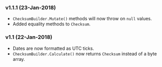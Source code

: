 ### v1.1.1 (23-Jan-2018)

- `ChecksumBuilder.Mutate()` methods will now throw on `null` values.
- Added equality methods to `Checksum`.

### v1.1 (22-Jan-2018)

- Dates are now formatted as UTC ticks.
- `ChecksumBuilder.Calculate()` now returns `Checksum` instead of a byte array.